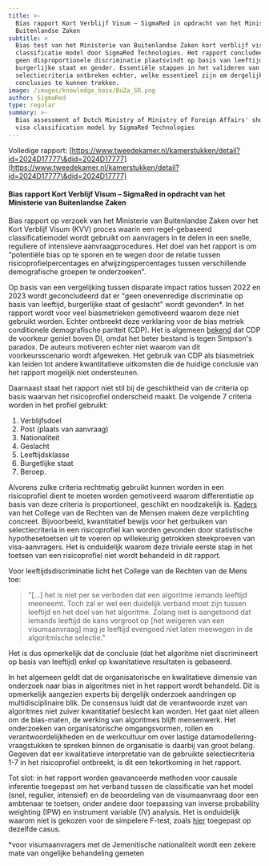 ```yaml
---
title: >-
  Bias rapport Kort Verblijf Visum – SigmaRed in opdracht van het Ministerie van
  Buitenlandse Zaken
subtitle: >
  Bias test van het Ministerie van Buitenlandse Zaken kort verblijf visum
  classificatie model door SigmaRed Technologies. Het rapport concludeert dat er
  geen disproportionele discriminatie plaatsvindt op basis van leeftijd,
  burgerlijke staat en gender. Essentiële stappen in het valideren van
  selectiecriteria ontbreken echter, welke essentieel zijn om dergelijke
  conclusies te kunnen trekken.
image: /images/knowledge_base/BuZa_SR.png
author: SigmaRed
type: regular
summary: >-
  Bias assessment of Dutch Ministry of Ministry of Foreign Affairs' short stay
  visa classification model by SigmaRed Technologies
---
```


Volledige rapport: [https://www.tweedekamer.nl/kamerstukken/detail?id=2024D17777\&did=2024D17777](https://www.tweedekamer.nl/kamerstukken/detail?id=2024D17777\&did=2024D17777)

#### Bias rapport Kort Verblijf Visum – SigmaRed in opdracht van het Ministerie van Buitenlandse Zaken

Bias rapport op verzoek van het Ministerie van Buitenlandse Zaken over het Kort Verblijf Visum (KVV) proces waarin een regel-gebaseerd classificatiemodel wordt gebruikt om aanvragers in te delen in een snelle, reguliere of intensieve aanvraagprocedures. Het doel van het rapport is om "potentiële bias op te sporen en te wegen door de relatie tussen risicoprofielpercentages en afwijzingspercentages tussen verschillende demografische groepen te onderzoeken".

Op basis van een vergelijking tussen disparate impact ratios tussen 2022 en 2023 wordt geconcludeerd dat er "geen onevenredige discriminatie op basis van leeftijd, burgerlijke staat of geslacht" wordt gevonden\*. In het rapport wordt voor veel biasmetrieken gemotiveerd waarom deze niet gebruikt worden. Echter ontbreekt deze verklaring voor de bias metriek conditionele demografische pariteit (CDP). Het is algemeen <a href="https://arxiv.org/abs/2005.05906" target="_blank">bekend</a> dat CDP de voorkeur geniet boven DI, omdat het beter bestand is tegen Simpson's paradox. De auteurs motiveren echter niet waarom van dit voorkeursscenario wordt afgeweken. Het gebruik van CDP als  biasmetriek kan leiden tot andere kwantitatieve uitkomsten die de huidige conclusie van het rapport mogelijk niet ondersteunen.

Daarnaast staat het rapport niet stil bij de geschiktheid van de criteria op basis waarvan het risicoprofiel onderscheid maakt. De volgende 7 criteria worden in het profiel gebruikt:

1. Verblijfsdoel
2. Post (plaats van aanvraag)
3. Nationaliteit
4. Geslacht
5. Leeftijdsklasse
6. Burgetlijke staat
7. Beroep.

Alvorens zulke criteria rechtmatig gebruikt kunnen worden in een risicoprofiel dient te moeten worden gemotiveerd waarom differentiatie op basis van deze criteria is proportioneel, geschikt en noodzakelijk is. <a href="https://publicaties.mensenrechten.nl/publicatie/61a734e65d726f72c45f9dce" target="_blank">Kaders</a> van het College van de Rechten van de Mensen maken deze verplichting concreet. Bijvoorbeeld, kwantitatief bewijs voor het gerbuiken van selectiecriteria in een risicoprofiel kan worden gevonden door statistische hypothesetoetsen uit te voeren op willekeurig getrokken steekproeven van visa-aanvragers. Het is onduidelijk waarom deze triviale eerste stap in het toetsen van een risicoprofiel niet wordt behandeld in dit rapport.

Voor leeftijdsdiscriminatie licht het College van de Rechten van de Mens toe:

> "\[...] het is niet per se verboden dat een algoritme iemands leeftijd meeneemt. Toch zal er wel een duidelijk verband moet zijn tussen leeftijd en het doel van het algoritme. Zolang niet is aangetoond dat iemands leeftijd de kans vergroot op \[het weigeren van een visumaanvraag] mag je leeftijd evengoed niet laten meewegen in de algoritmische selectie."

Het is dus opmerkelijk dat de conclusie (dat het algoritme niet discrimineert op basis van leeftijd) enkel op kwanitatieve resultaten is gebaseerd.

In het algemeen geldt dat de organisatorische en kwalitatieve dimensie van onderzoek naar bias in algoritmes niet in het rapport wordt behandeld. Dit is opmerkelijk aangezien experts bij dergelijk onderzoek aandringen op multidisciplinaire blik. De consensus luidt dat de verantwoorde inzet van algoritmes niet zuiver kwantitatief beslecht kan worden. Het gaat niet alleen om de bias-maten, de werking van algoritmes blijft mensenwerk. Het onderzoeken van organisatorische omgangsvormen, rollen en verantwoordelijkheden en de werkcultuur om over lastige datamodellering-vraagstukken te spreken binnen de organisatie is daarbij van groot belang. Gegeven dat eer kwalitatieve interpretatie van de gebruikte selectiecriteria 1-7 in het risicoprofiel ontbreekt, is dit een tekortkoming in het rapport.

Tot slot: in het rapport worden geavanceerde methoden voor causale inferentie toegepast om het verband tussen de classificatie van het model (snel, regulier, intensief) en de beoordeling van de visumaanvraag door een ambtenaar te toetsen, onder andere door toepassing van inverse probability weighting (IPW) en instrument variable (IV) analysis. Het is onduidelijk waarom niet is gekozen voor de simpelere F-test, zoals [hier](/nl/knowledge-platform/knowledge-base/20242904_f-test_confirmation_bias/) toegepast op dezelfde casus.

\*voor visumaanvragers met de Jemenitische nationaliteit wordt een zekere mate van ongelijke behandeling gemeten

